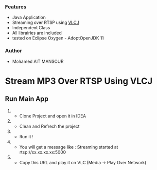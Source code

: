 ### Features

- Java Application
- Streaming over RTSP using [VLCJ](https://github.com/caprica/vlcj "VLCJ")
- Independent Class
- All librairies are included
- tested on Eclipse Oxygen - AdoptOpenJDK 11

### Author

- Mohamed AIT MANSOUR

# Stream MP3 Over RTSP Using VLCJ

## Run Main App 
1. - Clone Project and open it in IDEA
3. - Clean and Refrech the project
4. - Run it !
5. - You will get a message like : Streaming started at rtsp://xx.xx.xx.xx:5000
6. - Copy this URL and play it on VLC (Media -> Play Over Network)

